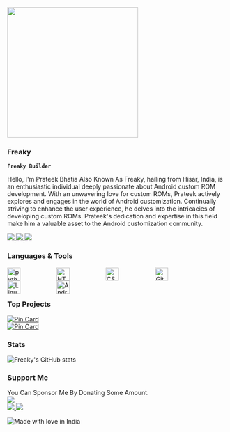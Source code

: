 <img align="center" width="300rem" src="https://github.com/AmeyaGurjar/ThePrateekBhatia/assets/65576885/24fa0777-e74a-4a1a-9cff-b0f1d6abd7b2">

### Freaky
**`Freaky Builder`**


Hello, I'm Prateek Bhatia Also Known As Freaky, hailing from Hisar, India, is an enthusiastic individual deeply passionate about Android custom ROM development. With an unwavering love for custom ROMs, Prateek actively explores and engages in the world of Android customization. Continually striving to enhance the user experience, he delves into the intricacies of developing custom ROMs. Prateek's dedication and expertise in this field make him a valuable asset to the Android customization community.

<a align="left">
    <a href="https://www.facebook.com/prateek.bhatia.1238">
        <img src="https://custom-icon-badges.demolab.com/badge/Prateek Bhatia-0000ff?style=for-the-badge&logo=facebook&logoColor=white">
    </a>
    <a href="https://instagram.com/the_prateekbhatia">
        <img src="https://custom-icon-badges.demolab.com/badge/Prateek Bhatia-ff00ff?style=for-the-badge&logo=instagram&logoColor=white">
    </a>
    <a href="https://t.me/MrFreakSins">
        <img src="https://custom-icon-badges.demolab.com/badge/MrFreaks-229ed9?style=for-the-badge&logo=telegram&logoColor=white">
    </a>
  </a>
</a>

### Languages & Tools
<img alt="python" align="left" width="30rem" style="padding-right:5rem" src="https://cdn.jsdelivr.net/gh/devicons/devicon/icons/python/python-original.svg"/>
<img alt="HTML" align="left" width="30rem" style="padding-right:5rem" src="https://cdn.jsdelivr.net/gh/devicons/devicon/icons/html5/html5-original.svg"/>
<img alt="CSS" align="left" width="30rem" style="padding-right:5rem" src="https://cdn.jsdelivr.net/gh/devicons/devicon/icons/css3/css3-original.svg"/>
<img alt="Git" align="left" width="30rem" style="padding-right:5rem" src="https://cdn.jsdelivr.net/gh/devicons/devicon/icons/git/git-original.svg"/>
<img alt="Linux" align="left" width="30rem" style="padding-right:5rem" src="https://cdn.jsdelivr.net/gh/devicons/devicon/icons/linux/linux-original.svg"/>
<img alt="Android" align="left" width="30rem" style="padding-right:5rem" src="https://cdn.jsdelivr.net/gh/devicons/devicon/icons/android/android-original.svg"/>
<br/>
‎ ‎ ‎ ‎ 
‎ ‎ ‎ ‎ 
‎ ‎ ‎ ‎ ‎ 
‎ ‎ ‎ ‎ 

### Top Projects
[![Pin Card](https://github-readme-stats.vercel.app/api/pin/?username=theprateekbhatia&repo=Freaky-Builds&theme=dark)](https://github.com/ThePrateekBhatia/Freaky-Builds)
<br>
[![Pin Card](https://github-readme-stats.vercel.app/api/pin/?username=theprateekbhatia&repo=device_xiaomi_veux&theme=dark)](https://github.com/ThePrateekBhatia/device_xiaomi_veux)

### Stats
![Freaky's GitHub stats](https://github-readme-stats.vercel.app/api?username=theprateekbhatia&show_icons=true&theme=dark)

### Support Me
You Can Sponsor Me By Donating Some Amount.
<br>
<a align="left">
    <a href="https://paypal.me/AmeyMeow">
        <img src="https://custom-icon-badges.demolab.com/badge/Prateek Bhatia-3b7bbf?style=for-the-badge&logo=paypal&logoColor=white">
    </a><br>
    <a href="https://www.buymeacoffee.com/amey992004">
        <img src="https://custom-icon-badges.demolab.com/badge/Freaky-ffff00?style=for-the-badge&logo=coffee-meow">
    </a>
    <a href="https://ko-fi.com/ameyagurjar">
        <img src="https://custom-icon-badges.demolab.com/badge/Freaky-229ed9?style=for-the-badge&logo=kofi-meow">
    </a>
  </a>
</a>

![Made with love in India](https://madewithlove.now.sh/in?heart=true&template=for-the-badge)
